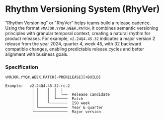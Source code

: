# Rhythm Versioning System (RhyVer)

"Rhythm Versioning" or "RhyVer" helps teams build a release cadence. Using the format `vMAJOR.YYQ#.WEEK.PATCH`, it combines semantic versioning principles with granular temporal context, creating a natural rhythm for product releases. For example, `v2.24Q4.45.32` indicates a major version 2 release from the year 2024, quarter 4, week 45, with 32 backward compatible changes, enabling predictable release cycles and better alignment with business goals.


### Specification
```
vMAJOR.YYQ#.WEEK.PATCH[-PRERELEASE][+BUILD]

Example:   v2.24Q4.45.32-rc.2
            │ │    │  │  │
            │ │    │  │  └──  Release candidate
            │ │    │  └─────  Patch
            │ │    └────────  ISO week
            │ └─────────────  Year & quarter
            └───────────────  Major version
```

